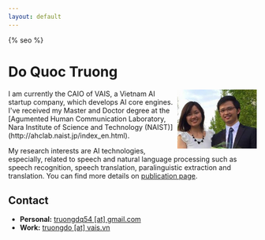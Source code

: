 ```yaml
---
layout: default
---
```


{% seo %}
<!--<div class="home">-->

# Do Quoc Truong #
<img style="float: right;" height="120" src="https://github.com/truongdo/truongdo.github.io/raw/master/images/avatar.jpg">
<!--
I am currently a Ph.D student at the [Agumented Human Communication Laboratory, Nara Institute of Science and Technology (NAIST)](http://ahclab.naist.jp/index_en.html).-->
I am currently the CAIO of VAIS, a Vietnam AI startup company, which develops AI core engines.
I've received my Master and Doctor degree at the [Agumented Human Communication Laboratory, Nara Institute of Science and Technology (NAIST)](http://ahclab.naist.jp/index_en.html).

My research interests are AI technologies, especially, related to speech and natural language processing such as speech recognition, speech translation,
paralinguistic extraction and translation. You can find more details on [publication page](http://www.truongdo.com/publication).

## Contact
- __Personal:__ <a href="mailto:truongdq54 [at] gmail.com">truongdq54 [at] gmail.com</a>
- __Work:__ <a href="mailto:truongdo [at] vais.vn">truongdo [at] vais.vn</a>
